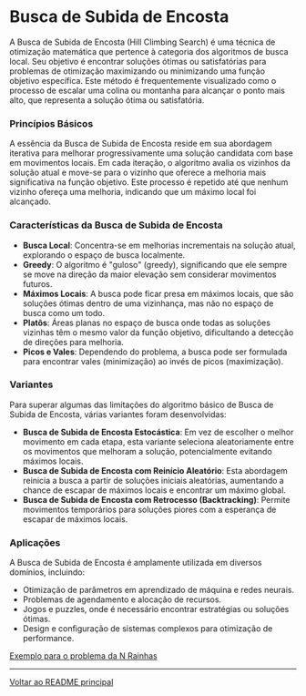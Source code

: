 # Busca de Subida de Encosta

A Busca de Subida de Encosta (Hill Climbing Search) é uma técnica de otimização matemática que pertence à categoria dos algoritmos de busca local. Seu objetivo é encontrar soluções ótimas ou satisfatórias para problemas de otimização maximizando ou minimizando uma função objetivo específica. Este método é frequentemente visualizado como o processo de escalar uma colina ou montanha para alcançar o ponto mais alto, que representa a solução ótima ou satisfatória.

### Princípios Básicos

A essência da Busca de Subida de Encosta reside em sua abordagem iterativa para melhorar progressivamente uma solução candidata com base em movimentos locais. Em cada iteração, o algoritmo avalia os vizinhos da solução atual e move-se para o vizinho que oferece a melhoria mais significativa na função objetivo. Este processo é repetido até que nenhum vizinho ofereça uma melhoria, indicando que um máximo local foi alcançado.

### Características da Busca de Subida de Encosta

- **Busca Local**: Concentra-se em melhorias incrementais na solução atual, explorando o espaço de busca localmente.
- **Greedy**: O algoritmo é "guloso" (greedy), significando que ele sempre se move na direção da maior elevação sem considerar movimentos futuros.
- **Máximos Locais**: A busca pode ficar presa em máximos locais, que são soluções ótimas dentro de uma vizinhança, mas não no espaço de busca como um todo.
- **Platôs**: Áreas planas no espaço de busca onde todas as soluções vizinhas têm o mesmo valor da função objetivo, dificultando a detecção de direções para melhoria.
- **Picos e Vales**: Dependendo do problema, a busca pode ser formulada para encontrar vales (minimização) ao invés de picos (maximização).

### Variantes

Para superar algumas das limitações do algoritmo básico de Busca de Subida de Encosta, várias variantes foram desenvolvidas:

- **Busca de Subida de Encosta Estocástica**: Em vez de escolher o melhor movimento em cada etapa, esta variante seleciona aleatoriamente entre os movimentos que melhoram a solução, potencialmente evitando máximos locais.
- **Busca de Subida de Encosta com Reinício Aleatório**: Esta abordagem reinicia a busca a partir de soluções iniciais aleatórias, aumentando a chance de escapar de máximos locais e encontrar um máximo global.
- **Busca de Subida de Encosta com Retrocesso (Backtracking)**: Permite movimentos temporários para soluções piores com a esperança de escapar de máximos locais.

### Aplicações

A Busca de Subida de Encosta é amplamente utilizada em diversos domínios, incluindo:

- Otimização de parâmetros em aprendizado de máquina e redes neurais.
- Problemas de agendamento e alocação de recursos.
- Jogos e puzzles, onde é necessário encontrar estratégias ou soluções ótimas.
- Design e configuração de sistemas complexos para otimização de performance.

[Exemplo para o problema da N Rainhas](../notebooks/n-queen-problem.ipynb)

---

[Voltar ao README principal](../../README.md)